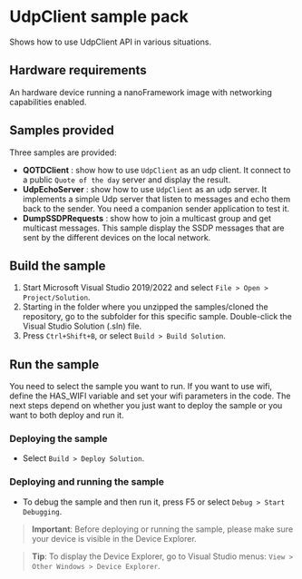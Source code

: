 # UdpClient sample pack

Shows how to use UdpClient API in various situations.

## Hardware requirements

An hardware device running a nanoFramework image with networking capabilities enabled.

## Samples provided

Three samples are provided:
- **QOTDClient** : show how to use `UdpClient` as an udp client. It connect to a public `Quote of the day` server and display the result.
- **UdpEchoServer** : show how to use `UdpClient` as an udp server. It implements a simple Udp server that listen to messages and echo them back to the sender. You need a companion sender application to test it.
- **DumpSSDPRequests** : show how to join a multicast group and get multicast messages. This sample display the SSDP messages that are sent by the different devices on the local network.

## Build the sample

1. Start Microsoft Visual Studio 2019/2022 and select `File > Open > Project/Solution`.
1. Starting in the folder where you unzipped the samples/cloned the repository, go to the subfolder for this specific sample. Double-click the Visual Studio Solution (.sln) file.
1. Press `Ctrl+Shift+B`, or select `Build > Build Solution`.

## Run the sample

You need to select the sample you want to run. If you want to use wifi, define the HAS_WIFI variable and set your wifi parameters in the code.
The next steps depend on whether you just want to deploy the sample or you want to both deploy and run it.

### Deploying the sample

- Select `Build > Deploy Solution`.

### Deploying and running the sample

- To debug the sample and then run it, press F5 or select `Debug > Start Debugging`.

> **Important**: Before deploying or running the sample, please make sure your device is visible in the Device Explorer.

> **Tip**: To display the Device Explorer, go to Visual Studio menus: `View > Other Windows > Device Explorer`.
